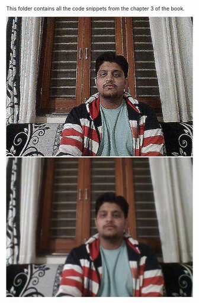 
This folder contains all the code snippets from the chapter 3 of the book. 

![alt-text-1](sharpFilter.jpg "sharp filter") ![alt-text-2](blurFilter.jpg "blur filter")
